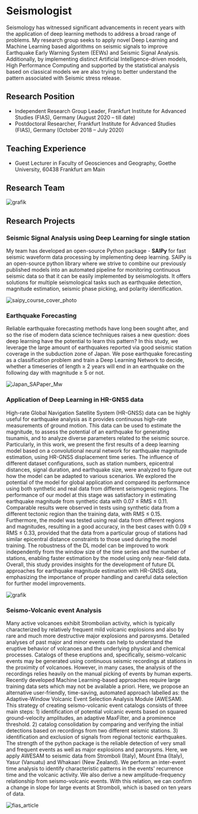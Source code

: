 # Seismologist
Seismology has witnessed significant advancements in recent years with the application of deep learning methods to address a broad range of problems. My research group seeks to apply novel Deep Learning and Machine Learning based algorithms on seismic signals to improve Earthquake Early Warning System (EEWs) and Seismic Signal Analysis. Additionally, by implementing distinct Artificial Intelligence-driven models, High Performance Computing and supported by the statistical analysis based on classical models we are also trying to better understand the pattern associated with Seismic stress release.

## Research Position
- Independent Research Group Leader, Frankfurt Institute for Advanced Studies (FIAS), Germany (August 2020 – till date)
- Postdoctoral Researcher, Frankfurt Institute for Advanced Studies (FIAS), Germany (October 2018 – July 2020)


## Teaching Experience
- Guest Lecturer in Faculty of Geosciences and Geography, Goethe University, 60438 Frankfurt am Main


## Research Team


![grafik](https://github.com/srivastavaresearchgroup/srivastavaresearchgroup.github.io/assets/98320065/f0194c21-dc0d-484d-97b0-328ad773ca1c)




## Research Projects
### Seismic Signal Analysis using Deep Learning for single station
My team has developed an open-source Python package - **SAIPy** for fast seismic waveform data processing by implementing deep learning. SAIPy is an open-source python library where we strive to combine our previously published models into an automated pipeline for monitoring continuous seismic data so that it can be easily implemented by seismologists. It offers solutions for multiple seismological tasks such as earthquake detection, magnitude estimation, seismic phase picking, and polarity identification.


![saipy_course_cover_photo](https://github.com/srivastavaresearchgroup/srivastavaresearchgroup.github.io/assets/98320065/1f3cc16c-8d08-455c-aae2-98de9798359b)

### Earthquake Forecasting
Reliable earthquake forecasting methods have long been sought after, and so the rise of modern data science techniques raises a new question: does deep learning have the potential to learn this pattern? In this study, we leverage the large amount of earthquakes reported via good seismic station coverage in the subduction zone of Japan. We pose earthquake forecasting as a classification problem and train a Deep Learning Network to decide, whether a timeseries of length ≥ 2 years will end in an earthquake on the following day with magnitude ≥ 5 or not.


![Japan_SAPaper_Mw](https://github.com/srivastavaresearchgroup/srivastavaresearchgroup.github.io/assets/98320065/502995d0-91eb-4ee6-bb63-9dbc8681f449)

### Application of Deep Learning in HR-GNSS data

High-rate Global Navigation Satellite System (HR-GNSS) data can be highly useful for earthquake analysis as it provides continuous high-rate measurements of ground motion. This data can be used to estimate the magnitude, to assess the potential of an earthquake for generating tsunamis, and to analyze diverse parameters related to the seismic source. Particularly, in this work, we present the first results of a deep learning model based on a convolutional neural network for earthquake magnitude estimation, using HR-GNSS displacement time series. The influence of different dataset configurations, such as station numbers, epicentral distances, signal duration, and earthquake size, were analyzed to figure out how the model can be adapted to various scenarios. We explored the potential of the model for global application and compared its performance using both synthetic and real data from different seismogenic regions. The performance of our model at this stage was satisfactory in estimating earthquake magnitude from synthetic data with 0.07 ≤ RMS ≤ 0.11. Comparable results were observed in tests using synthetic data from a different tectonic region than the training data, with RMS ≤ 0.15. Furthermore, the model was tested using real data from different regions and magnitudes, resulting in a good accuracy, in the best cases with 0.09 ≤ RMS ≤ 0.33, provided that the data from a particular group of stations had similar epicentral distance constraints to those used during the model training. The robustness of the DL model can be improved to work independently from the window size of the time series and the number of stations, enabling faster estimation by the model using only near-field data. Overall, this study provides insights for the development of future DL approaches for earthquake magnitude estimation with HR-GNSS data, emphasizing the importance of proper handling and careful data selection for further model improvements.


![grafik](https://github.com/srivastavaresearchgroup/srivastavaresearchgroup.github.io/assets/98320065/90f21ed0-3c1e-467f-90c5-66af457899b9)

### Seismo-Volcanic event Analysis

Many active volcanoes exhibit Strombolian activity, which is typically characterized by relatively frequent mild volcanic explosions and also by rare and much more destructive major explosions and paroxysms. Detailed analyses of past major and minor events can help to understand the eruptive behavior of volcanoes and the underlying physical and chemical processes. Catalogs of these eruptions and, specifically, seismo-volcanic events may be generated using continuous seismic recordings at stations in the proximity of volcanoes. However, in many cases, the analysis of the recordings relies heavily on the manual picking of events by human experts. Recently developed Machine Learning-based approaches require large training data sets which may not be available a priori. Here, we propose an alternative user-friendly, time-saving, automated approach labelled as: the Adaptive-Window Volcanic Event Selection Analysis Module (AWESAM). This strategy of creating seismo-volcanic event catalogs consists of three main steps: 1) identification of potential volcanic events based on squared ground-velocity amplitudes, an adaptive MaxFilter, and a prominence threshold. 2) catalog consolidation by comparing and verifying the initial detections based on recordings from two different seismic stations. 3) identification and exclusion of signals from regional tectonic earthquakes. The strength of the python package is the reliable detection of very small and frequent events as well as major explosions and paroxysms. Here, we apply AWESAM to seismic data from Stromboli (Italy), Mount Etna (Italy), Yasur (Vanuatu) and Whakaari (New Zealand). We perform an inter-event time analysis to identify characteristic patterns in the events' recurrence time and the volcanic activity. We also derive a new amplitude-frequency relationship from seismo-volcanic events. With this relation, we can confirm a change in slope for large events at Stromboli, which is based on ten years of data.


![fias_article](https://github.com/srivastavaresearchgroup/srivastavaresearchgroup.github.io/assets/98320065/2a5f3319-cb65-4a41-9b0a-4b06d36e97cf)


